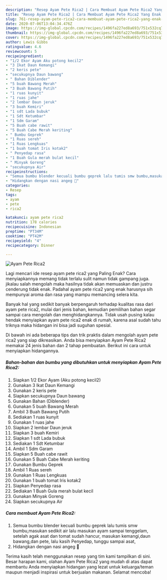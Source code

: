 ```yaml
---
description: "Resep Ayam Pete Rica2 | Cara Membuat Ayam Pete Rica2 Yang Enak dan Simpel"
title: "Resep Ayam Pete Rica2 | Cara Membuat Ayam Pete Rica2 Yang Enak dan Simpel"
slug: 761-resep-ayam-pete-rica2-cara-membuat-ayam-pete-rica2-yang-enak-dan-simpel
date: 2020-07-06T13:04:34.476Z
image: https://img-global.cpcdn.com/recipes/1496fa227ed8a693/751x532cq70/ayam-pete-rica2-foto-resep-utama.jpg
thumbnail: https://img-global.cpcdn.com/recipes/1496fa227ed8a693/751x532cq70/ayam-pete-rica2-foto-resep-utama.jpg
cover: https://img-global.cpcdn.com/recipes/1496fa227ed8a693/751x532cq70/ayam-pete-rica2-foto-resep-utama.jpg
author: Lewis Gibbs
ratingvalue: 4.6
reviewcount: 5
recipeingredient:
- "1/2 Ekor Ayam Aku potong kecil2"
- "3 Ikat Daun Kemangi"
- "2 keris pete"
- "secukupnya Daun bawang"
- " Bahan Diblender"
- "5 buah Bawang Merah"
- "3 Buah Bawang Putih"
- "1 ruas kunyit"
- "1 ruas jahe"
- "2 lembar Daun jeruk"
- "3 buah Kemiri"
- "1 sdt Lada bubuk"
- "1 Sdt Ketumbar"
- "1 Sdm Garam"
- "5 Buah cabe rawit"
- "5 Buah Cabe Merah keriting"
- " Bumbu Geprek"
- "1 Ruas sereh"
- "1 Ruas Lengkuas"
- "1 buah tomat Iris kotak2"
- " Penyedap rasa"
- "1 Buah Gula merah bulat kecil"
- " Minyak Goreng"
- "secukupnya Air"
recipeinstructions:
- "Semua bumbu blender kecuali bumbu geprek lalu tumis smw bumbu,masukan sedikit air lalu masukan ayam sampai tenggelam, setelah agak asat dan tomat sudah hancur, masukan kemangi,daun bawang,dan pete, lalu kasih Penyedap, tunggu sampai asat,"
- "Hidangkan dengan nasi angeg 🥰"
categories:
- Resep
tags:
- ayam
- pete
- rica2

katakunci: ayam pete rica2 
nutrition: 178 calories
recipecuisine: Indonesian
preptime: "PT34M"
cooktime: "PT42M"
recipeyield: "4"
recipecategory: Dinner

---
```



![Ayam Pete Rica2](https://img-global.cpcdn.com/recipes/1496fa227ed8a693/751x532cq70/ayam-pete-rica2-foto-resep-utama.jpg)

Lagi mencari ide resep ayam pete rica2 yang Paling Enak? Cara menyiapkannya memang tidak terlalu sulit namun tidak gampang juga. jikalau salah mengolah maka hasilnya tidak akan memuaskan dan justru cenderung tidak enak. Padahal ayam pete rica2 yang enak harusnya sih mempunyai aroma dan rasa yang mampu memancing selera kita.



Banyak hal yang sedikit banyak berpengaruh terhadap kualitas rasa dari ayam pete rica2, mulai dari jenis bahan, kemudian pemilihan bahan segar sampai cara mengolah dan menghidangkannya. Tidak usah pusing kalau hendak menyiapkan ayam pete rica2 enak di rumah, karena asal sudah tahu triknya maka hidangan ini bisa jadi suguhan spesial.


Di bawah ini ada beberapa tips dan trik praktis dalam mengolah ayam pete rica2 yang siap dikreasikan. Anda bisa menyiapkan Ayam Pete Rica2 memakai 24 jenis bahan dan 2 tahap pembuatan. Berikut ini cara untuk menyiapkan hidangannya.

<!--inarticleads1-->

##### Bahan-bahan dan bumbu yang dibutuhkan untuk menyiapkan Ayam Pete Rica2:

1. Siapkan 1/2 Ekor Ayam (Aku potong kecil2)
1. Gunakan 3 Ikat Daun Kemangi
1. Gunakan 2 keris pete
1. Siapkan secukupnya Daun bawang
1. Gunakan  Bahan (Diblender)
1. Gunakan 5 buah Bawang Merah
1. Ambil 3 Buah Bawang Putih
1. Sediakan 1 ruas kunyit
1. Gunakan 1 ruas jahe
1. Siapkan 2 lembar Daun jeruk
1. Siapkan 3 buah Kemiri
1. Siapkan 1 sdt Lada bubuk
1. Sediakan 1 Sdt Ketumbar
1. Ambil 1 Sdm Garam
1. Siapkan 5 Buah cabe rawit
1. Gunakan 5 Buah Cabe Merah keriting
1. Gunakan  Bumbu Geprek
1. Ambil 1 Ruas sereh
1. Gunakan 1 Ruas Lengkuas
1. Gunakan 1 buah tomat Iris kotak2
1. Siapkan  Penyedap rasa
1. Sediakan 1 Buah Gula merah bulat kecil
1. Gunakan  Minyak Goreng
1. Siapkan secukupnya Air




<!--inarticleads2-->

##### Cara membuat Ayam Pete Rica2:

1. Semua bumbu blender kecuali bumbu geprek lalu tumis smw bumbu,masukan sedikit air lalu masukan ayam sampai tenggelam, setelah agak asat dan tomat sudah hancur, masukan kemangi,daun bawang,dan pete, lalu kasih Penyedap, tunggu sampai asat,
1. Hidangkan dengan nasi angeg 🥰




Terima kasih telah menggunakan resep yang tim kami tampilkan di sini. Besar harapan kami, olahan Ayam Pete Rica2 yang mudah di atas dapat membantu Anda menyiapkan hidangan yang lezat untuk keluarga/teman maupun menjadi inspirasi untuk berjualan makanan. Selamat mencoba!
